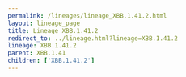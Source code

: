 ```yaml
---
permalink: /lineages/lineage_XBB.1.41.2.html
layout: lineage_page
title: Lineage XBB.1.41.2
redirect_to: ../lineage.html?lineage=XBB.1.41.2
lineage: XBB.1.41.2
parent: XBB.1.41
children: ['XBB.1.41.2']
---
```

